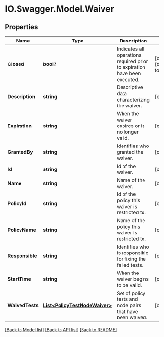 # IO.Swagger.Model.Waiver
## Properties

Name | Type | Description | Notes
------------ | ------------- | ------------- | -------------
**Closed** | **bool?** | Indicates all operations required prior to expiration have been executed. | [optional] [default to false]
**Description** | **string** | Descriptive data characterizing the waiver. | [optional] 
**Expiration** | **string** | When the waiver expires or is no longer valid. | [optional] 
**GrantedBy** | **string** | Identifies who granted the waiver. | [optional] 
**Id** | **string** | Id of the waiver. | [optional] 
**Name** | **string** | Name of the waiver. | [optional] 
**PolicyId** | **string** | Id of the policy this waiver is restricted to. | [optional] 
**PolicyName** | **string** | Name of the policy this waiver is restricted to. | [optional] 
**Responsible** | **string** | Identifies who is responsible for fixing the failed tests. | [optional] 
**StartTime** | **string** | When the waiver begins to be valid. | [optional] 
**WaivedTests** | [**List&lt;PolicyTestNodeWaiver&gt;**](PolicyTestNodeWaiver.md) | Set of policy tests and node pairs that have been waived. | [optional] 

[[Back to Model list]](../README.md#documentation-for-models) [[Back to API list]](../README.md#documentation-for-api-endpoints) [[Back to README]](../README.md)

